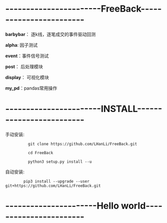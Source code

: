 # -----------------------FreeBack------------------------

**barbybar**： 逐k线，逐笔成交的事件驱动回测

**alpha**: 因子测试

**event**：事件信号测试

**post**： 后处理模块

**display**： 可视化模块

**my_pd**：pandas常用操作

# -----------------------INSTALL-------------------------
手动安装:     

              git clone https://github.com/LHanLi/FreeBack.git
              
              cd FreeBack
              
              python3 setup.py install --u
              
自动安装:

            pip3 install --upgrade --user   git+https://github.com/LHanLi/FreeBack.git

# ----------------------Hello world-----------------------
